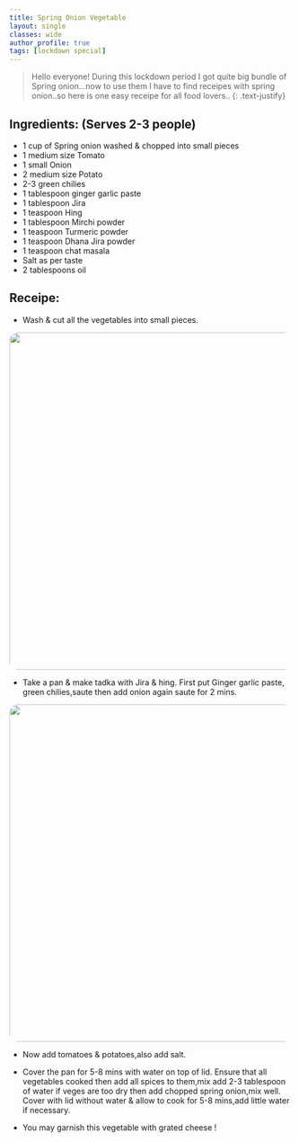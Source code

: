 ```yaml
---
title: Spring Onion Vegetable
layout: single
classes: wide
author_profile: true
tags: [lockdown special]
---
```


> Hello everyone! During this lockdown period I got quite big bundle of Spring onion...now to use them I have to find receipes with spring onion..so here is one easy receipe for all food lovers..
{: .text-justify}

## Ingredients: (Serves 2-3 people)
- 1 cup of Spring onion washed & chopped into small pieces
- 1 medium size Tomato
- 1 small Onion
- 2 medium size Potato
- 2-3 green chilies
- 1 tablespoon ginger garlic paste
- 1 tablespoon Jira
- 1 teaspoon Hing
- 1 tablespoon Mirchi powder
- 1 teaspoon Turmeric powder
- 1 teaspoon Dhana Jira powder
- 1 teaspoon chat masala
- Salt as per taste
- 2 tablespoons oil

## Receipe:

* Wash & cut all the vegetables into small pieces.

<img src="{{ site.url }}{{ site.baseurl }}/assets/images/post_images/Sping Onion Vegetable/Chopped vegetable.jpg" width="600px" style="border-radius:15px">

* Take a pan & make tadka with Jira & hing. First put Ginger garlic paste, green chilies,saute then add onion again saute for 2 mins.

<img src="{{ site.url }}{{ site.baseurl }}/assets/images/post_images/Sping Onion Vegetable/Saute_Vegetables.jpg" width="600px" style="border-radius:15px">

* Now add tomatoes & potatoes,also add salt.

* Cover the pan for 5-8 mins with water on top of lid. Ensure that all vegetables cooked then add all spices to them,mix add 2-3 tablespoon of water if veges are too dry then add chopped spring onion,mix well. Cover with lid without water & allow to cook for 5-8 mins,add little water if necessary.
* You may garnish this vegetable with grated cheese !
